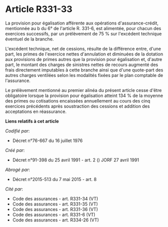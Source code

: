 # Article R331-33

La provision pour égalisation afférente aux opérations d'assurance-crédit, mentionnée au b du 6° de l'article R. 331-6, est
alimentée, pour chacun des exercices successifs, par un prélèvement de 75 % sur l'excédent technique éventuel de la branche. 

L'excédent technique, net de cessions, résulte de la différence entre, d'une part, les primes de l'exercice nettes
d'annulation et diminuées de la dotation aux provisions de primes autres que la provision pour égalisation et, d'autre part,
le montant des charges de sinistres nettes de recours augmenté des frais directement imputables à cette branche ainsi que
d'une quote-part des autres charges ventilées selon les modalités fixées par le plan comptable de l'assurance. 

Le prélèvement mentionné au premier alinéa du présent article cesse d'être obligatoire lorsque la provision pour égalisation
atteint 134 % de la moyenne des primes ou cotisations encaissées annuellement au cours des cinq exercices précédents après
soustraction des cessions et addition des acceptations en réassurance.

**Liens relatifs à cet article**

_Codifié par_:

  - Décret n°76-667 du 16 juillet 1976

_Créé par_:

  - Décret n°91-398 du 25 avril 1991 - art. 2 () JORF 27 avril 1991

_Abrogé par_:

  - Décret n°2015-513 du 7 mai 2015 - art. 8

_Cité par_:

  - Code des assurances - art. R331-34 (VT)
  - Code des assurances - art. R331-35 (VT)
  - Code des assurances - art. R331-36 (VT)
  - Code des assurances - art. R331-6 (VT)
  - Code des assurances - art. R334-26 (VT)
